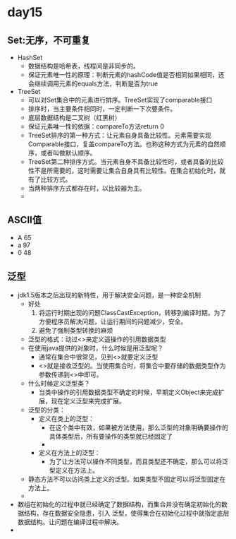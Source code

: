 # day15

## Set:无序，不可重复

- HashSet
  - 数据结构是哈希表，线程间是非同步的。
  - 保证元素唯一性的原理：判断元素的hashCode值是否相同如果相同，还会继续调用元素的equals方法，判断是否为true
- TreeSet
  - 可以对Set集合中的元素进行排序。TreeSet实现了comparable接口
  - 排序时，当主要条件相同时，一定判断一下次要条件。
  - 底层数据结构是二叉树（红黑树）
  - 保证元素唯一性的依据：compareTo方法return 0
  - TreeSet排序的第一种方式：让元素自身具备比较性。元素需要实现Comparable接口，复盖compareTo方法。也称这种方式为元素的自然顺序，或者叫做默认顺序。
  - TreeSet第二种排序方式。当元素自身不具备比较性时，或者具备的比较性不是所需要的，这时需要让集合自身具有比较性。在集合初始化时，就有了比较方式。
  - 当两种排序方式都存在时，以比较器为主。 
  - 

## ASCII值

- A	65
- a     97
- 0     48

## 泛型
- jdk1.5版本之后出现的新特性，用于解决安全问题，是一种安全机制	
  - 好处
    1. 将运行时期出现的问题ClassCastException，转移到编译时期，为了方便程序员解决问题，让运行期间的问题减少，安全。
    2. 避免了强制类型转换的麻烦
  - 泛型的格式：动过<>来定义遥操作的引用数据类型
  - 在使用java提供的对象时，什么时候是用泛型呢？
    - 通常在集合中很常见，见到<>就要定义泛型
    - <>就是接收泛型的。当使用集合时，将集合中要存储的数据类型作为参数传递到<>中即可。
  - 什么时候定义泛型类？
    - 当类中操作的引用数据类型不确定的时候，早期定义Object来完成扩展，现在定义泛型来完成扩展。
  - 泛型的分类：
    - 定义在类上的泛型：
      - 在这个类中有效，如果被方法使用，那么泛型的对象明确要操作的具体类型后，所有要操作的类型就已经固定了
      - 
    - 定义在方法上的泛型：
      - 为了让方法可以操作不同类型，而且类型还不确定，那么可以将泛型定义在方法上。
  - 静态方法不可以访问类上定义的泛型。如果类型不固定可以将泛型固定在方法上。
  - 
- 数组在初始化的过程中就已经确定了数据结构，而集合并没有确定初始化的数据结构，存在数据安全隐患，引入 泛型，使得集合在初始化过程中就指定底层数据结构。让问题在编译过程中解决。
- 